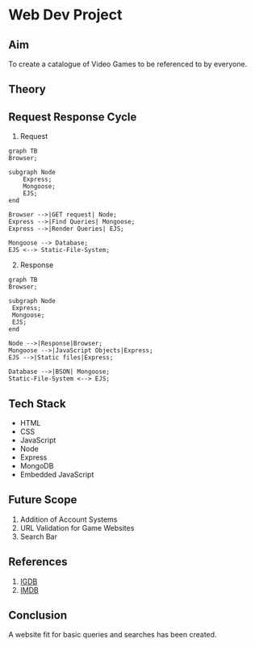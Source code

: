 # Web Dev Project


## Aim
To create a catalogue of Video Games to be referenced to by everyone.

## Theory
## Request Response Cycle
1. Request
```mermaid
graph TB
Browser;

subgraph Node
	Express;
	Mongoose;
	EJS;
end

Browser -->|GET request| Node;
Express -->|Find Queries| Mongoose;
Express -->|Render Queries| EJS;

Mongoose --> Database;
EJS <--> Static-File-System;
```

2. Response
```mermaid
graph TB
Browser;

subgraph Node
 Express;
 Mongoose;
 EJS;
end

Node -->|Response|Browser;
Mongoose -->|JavaScript Objects|Express;
EJS -->|Static files|Express;

Database -->|BSON| Mongoose;
Static-File-System <--> EJS;
```

## Tech Stack
- HTML
- CSS
- JavaScript
- Node
- Express
- MongoDB
- Embedded JavaScript
## Future Scope
1. Addition of Account Systems
2. URL Validation for Game Websites
3. Search Bar
## References
1. [IGDB](https://www.igdb.com/)
2. [IMDB](https://www.imdb.com/)

## Conclusion
A website fit for basic queries and searches has been created.